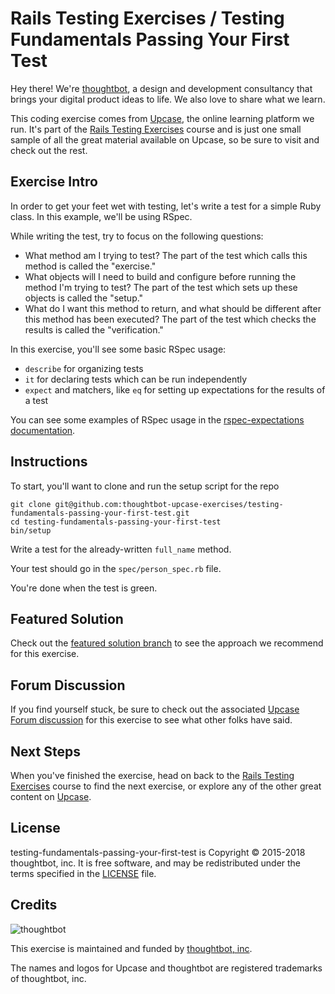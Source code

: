 # Rails Testing Exercises / Testing Fundamentals Passing Your First Test

Hey there! We're [thoughtbot](https://thoughtbot.com), a design and
development consultancy that brings your digital product ideas to life.
We also love to share what we learn.

This coding exercise comes from [Upcase](https://thoughtbot.com/upcase),
the online learning platform we run. It's part of the
[Rails Testing Exercises](https://thoughtbot.com/upcase/rails-testing-exercises) course and is just one small sample of all
the great material available on Upcase, so be sure to visit and check out the rest.

## Exercise Intro

In order to get your feet wet with testing, let's write a test for a simple Ruby class. In this example, we'll be using RSpec.

While writing the test, try to focus on the following questions:

* What method am I trying to test? The part of the test which calls this method is called the "exercise."
* What objects will I need to build and configure before running the method I'm trying to test? The part of the test which sets up these objects is called the "setup."
* What do I want this method to return, and what should be different after this method has been executed? The part of the test which checks the results is called the "verification."

In this exercise, you'll see some basic RSpec usage:

* `describe` for organizing tests
* `it` for declaring tests which can be run independently
* `expect` and matchers, like `eq` for setting up expectations for the results of a test

You can see some examples of RSpec usage in the [rspec-expectations documentation](http://rubydoc.info/gems/rspec-expectations/file/README.md).

## Instructions

To start, you'll want to clone and run the setup script for the repo

    git clone git@github.com:thoughtbot-upcase-exercises/testing-fundamentals-passing-your-first-test.git
    cd testing-fundamentals-passing-your-first-test
    bin/setup

Write a test for the already-written `full_name` method.

Your test should go in the `spec/person_spec.rb` file.

You're done when the test is green.

## Featured Solution

Check out the [featured solution branch](https://github.com/thoughtbot-upcase-exercises/testing-fundamentals-passing-your-first-test/compare/featured-solution#toc) to
see the approach we recommend for this exercise.

## Forum Discussion

If you find yourself stuck, be sure to check out the associated
[Upcase Forum discussion](https://forum.upcase.com/t/testing-fundamentals-passing-your-first-test/4566)
for this exercise to see what other folks have said.

## Next Steps

When you've finished the exercise, head on back to the
[Rails Testing Exercises](https://thoughtbot.com/upcase/rails-testing-exercises) course to find the next exercise,
or explore any of the other great content on
[Upcase](https://thoughtbot.com/upcase).

## License

testing-fundamentals-passing-your-first-test is Copyright © 2015-2018 thoughtbot, inc. It is free software,
and may be redistributed under the terms specified in the
[LICENSE](/LICENSE.md) file.

## Credits

![thoughtbot](https://presskit.thoughtbot.com/assets/images/logo.svg)

This exercise is maintained and funded by
[thoughtbot, inc](http://thoughtbot.com/community).

The names and logos for Upcase and thoughtbot are registered trademarks of
thoughtbot, inc.
